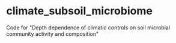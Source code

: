 # climate_subsoil_microbiome
Code for "Depth dependence of climatic controls on soil microbial community activity and composition"
